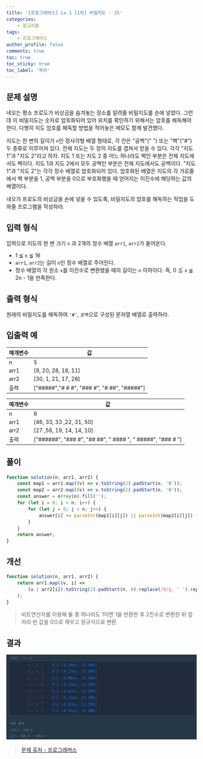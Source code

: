 ```yaml
---
title: '[프로그래머스] Lv.1 [1차] 비밀지도 - JS'
categories:
    - 알고리즘
tags:
    - 프로그래머스
author_profile: false
comments: true
toc: true
toc_sticky: true
toc_label: '목차'
---
```


## 문제 설명

네오는 평소 프로도가 비상금을 숨겨놓는 장소를 알려줄 비밀지도를 손에 넣었다. 그런데 이 비밀지도는 숫자로 암호화되어 있어 위치를 확인하기 위해서는 암호를 해독해야 한다. 다행히 지도 암호를 해독할 방법을 적어놓은 메모도 함께 발견했다.

지도는 한 변의 길이가 `n`인 정사각형 배열 형태로, 각 칸은 "공백"(" ") 또는 "벽"("#") 두 종류로 이루어져 있다.
전체 지도는 두 장의 지도를 겹쳐서 얻을 수 있다. 각각 "지도 1"과 "지도 2"라고 하자. 지도 1 또는 지도 2 중 어느 하나라도 벽인 부분은 전체 지도에서도 벽이다. 지도 1과 지도 2에서 모두 공백인 부분은 전체 지도에서도 공백이다.
"지도 1"과 "지도 2"는 각각 정수 배열로 암호화되어 있다.
암호화된 배열은 지도의 각 가로줄에서 벽 부분을 1, 공백 부분을 0으로 부호화했을 때 얻어지는 이진수에 해당하는 값의 배열이다.

네오가 프로도의 비상금을 손에 넣을 수 있도록, 비밀지도의 암호를 해독하는 작업을 도와줄 프로그램을 작성하라.

## 입력 형식

입력으로 지도의 한 변 크기 `n` 과 2개의 정수 배열 `arr1`, `arr2`가 들어온다.

-   1 ≦ `n` ≦ 16
-   `arr1`, `arr2`는 길이 `n`인 정수 배열로 주어진다.
-   정수 배열의 각 원소 `x`를 이진수로 변환했을 때의 길이는 `n` 이하이다. 즉, 0 ≦ `x` ≦ 2n - 1을 만족한다.

## 출력 형식

원래의 비밀지도를 해독하여 `'#'`, `공백`으로 구성된 문자열 배열로 출력하라.

## 입출력 예

| 매개변수 | 값                                          |
| -------- | ------------------------------------------- |
| n        | 5                                           |
| arr1     | [9, 20, 28, 18, 11]                         |
| arr2     | [30, 1, 21, 17, 28]                         |
| 출력     | ["#####","# # #", "### #", "# ##", "#####"] |

| 매개변수 | 값                                                         |
| -------- | ---------------------------------------------------------- |
| n        | 6                                                          |
| arr1     | [46, 33, 33 ,22, 31, 50]                                   |
| arr2     | [27 ,56, 19, 14, 14, 10]                                   |
| 출력     | ["######", "### #", "## ##", " #### ", " #####", "### # "] |

## 풀이

```javascript
function solution(n, arr1, arr2) {
    const map1 = arr1.map((v) => v.toString(2).padStart(n, '0'));
    const map2 = arr2.map((v) => v.toString(2).padStart(n, '0'));
    const answer = Array(n).fill('');
    for (let i = 0; i < n; i++) {
        for (let j = 0; j < n; j++) {
            answer[i] += parseInt(map1[i][j]) || parseInt(map2[i][j]) ? '#' : ' ';
        }
    }
    return answer;
}
```

## 개선

```javascript
function solution(n, arr1, arr2) {
    return arr1.map((v, i) =>
        (v | arr2[i]).toString(2).padStart(n, 0).replace(/0/g, ' ').replace(/1/g, '#')
    );
}
```

> 비트연산자를 이용해 둘 중 하나라도 1이면 1을 반환한 후 2진수로 변환한 뒤 앞자리 빈 값을 0으로 채우고 정규식으로 변환

## 결과

![result](/assets/images/2023/09/01/algorithm-42-result.png)

> [문제 출처 - 프로그래머스](https://school.programmers.co.kr/learn/courses/30/lessons/17681)
